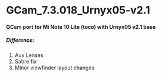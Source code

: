 # GCam_7.3.018_Urnyx05-v2.1
#### GCam port for Mi Note 10 Lite (toco) with Urnyx05 v2.1 base
##### Difference:
1. Aux Lenses
2. Sabre fix
3. Minor viewfinder layout changes
